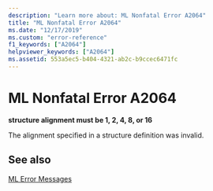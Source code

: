 ```yaml
---
description: "Learn more about: ML Nonfatal Error A2064"
title: "ML Nonfatal Error A2064"
ms.date: "12/17/2019"
ms.custom: "error-reference"
f1_keywords: ["A2064"]
helpviewer_keywords: ["A2064"]
ms.assetid: 553a5ec5-b404-4321-ab2c-b9ccec6471fc
---
```

# ML Nonfatal Error A2064

**structure alignment must be 1, 2, 4, 8, or 16**

The alignment specified in a structure definition was invalid.

## See also

[ML Error Messages](ml-error-messages.md)
